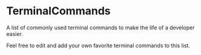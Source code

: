 # TerminalCommands
A list of commonly used terminal commands to make the life of a developer easier.

Feel free to edit and add your own favorite terminal commands to this list.
